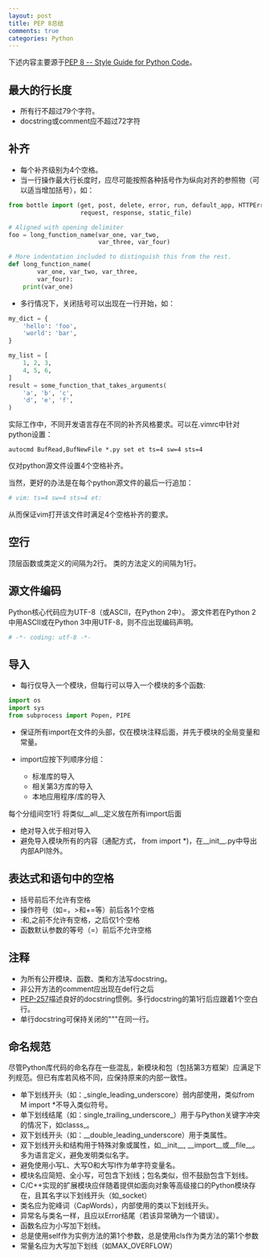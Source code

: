 ```yaml
---
layout: post
title: PEP 8总结
comments: true
categories: Python
---
```


下述内容主要源于[PEP 8 -- Style Guide for Python Code](http://www.python.org/dev/peps/pep-0008/)。

## 最大的行长度 ##

* 所有行不超过79个字符。
* docstring或comment应不超过72字符

## 补齐 ##

* 每个补齐级别为4个空格。
* 当一行操作最大行长度时，应尽可能按照各种括号作为纵向对齐的参照物（可以适当增加括号），如：

```python
from bottle import (get, post, delete, error, run, default_app, HTTPError,
                    request, response, static_file)

# Aligned with opening delimiter
foo = long_function_name(var_one, var_two,
                         var_three, var_four)

# More indentation included to distinguish this from the rest.
def long_function_name(
        var_one, var_two, var_three,
        var_four):
    print(var_one)
```

* 多行情况下，关闭括号可以出现在一行开始，如：

```python
my_dict = {
    'hello': 'foo',
    'world': 'bar',
}

my_list = [
    1, 2, 3,
    4, 5, 6,
]
result = some_function_that_takes_arguments(
    'a', 'b', 'c',
    'd', 'e', 'f',
)
```

实际工作中，不同开发语言存在不同的补齐风格要求。可以在.vimrc中针对python设置：

```vim
autocmd BufRead,BufNewFile *.py set et ts=4 sw=4 sts=4
```

仅对python源文件设置4个空格补齐。

当然，更好的办法是在每个python源文件的最后一行追加：

```python
# vim: ts=4 sw=4 sts=4 et:
```

从而保证vim打开该文件时满足4个空格补齐的要求。

## 空行 ##

顶层函数或类定义的间隔为2行。
类的方法定义的间隔为1行。

## 源文件编码 ##

Python核心代码应为UTF-8（或ASCII，在Python 2中）。
源文件若在Python 2中用ASCII或在Python 3中用UTF-8，则不应出现编码声明。

```python
# -*- coding: utf-8 -*-
```

## 导入 ##

* 每行仅导入一个模块，但每行可以导入一个模块的多个函数:

```python
import os
import sys
from subprocess import Popen, PIPE
```

* 保证所有import在文件的头部，仅在模块注释后面，并先于模块的全局变量和常量。
* import应按下列顺序分组：

  * 标准库的导入
  * 相关第3方库的导入
  * 本地应用程序/库的导入

每个分组间空1行
将类似\_\_all\_\_定义放在所有import后面

* 绝对导入优于相对导入
* 避免导入模块所有的内容（通配方式， from <module> import *)，在\_\_init\_\_.py中导出内部API除外。

## 表达式和语句中的空格 ##

* 括号前后不允许有空格
* 操作符号（如=，>和+=等）前后各1个空格
* :和,之前不允许有空格，之后仅1个空格
* 函数默认参数的等号（=）前后不允许空格

## 注释 ##

* 为所有公开模块、函数、类和方法写docstring。
* 非公开方法的comment应出现在def行之后
* [PEP-257](http://www.python.org/dev/peps/pep-0257/)描述良好的docstring惯例。多行docstring的第1行后应跟着1个空白行。
* 单行docstring可保持关闭的"""在同一行。

## 命名规范 ##

尽管Python库代码的命名存在一些混乱，新模块和包（包括第3方框架）应满足下列规范。但已有库若风格不同，应保持原来的内部一致性。

* 单下划线开头（如：_single_leading_underscore）弱内部使用，类似from M import *不导入类似符号。
* 单下划线结尾（如：single_trailing_underscore_）用于与Python关键字冲突的情况下，如classs_。
* 双下划线开头（如：__double_leading_underscore）用于类属性。
* 双下划线开头和结构用于特殊对象或属性，如\_\_init\_\_, \_\_import\_\_或\_\_file\_\_。多为语言定义，避免发明类似名字。
* 避免使用小写L、大写O和大写I作为单字符变量名。
* 模块名应简短、全小写，可包含下划线；包名类似，但不鼓励包含下划线。
* C/C++实现的扩展模块应伴随着提供如面向对象等高级接口的Python模块存在，且其名字以下划线开头（如_socket）
* 类名应为驼峰词（CapWords），内部使用的类以下划线开头。
* 异常名与类名一样，且应以Error结尾（若该异常确为一个错误）。
* 函数名应为小写加下划线。
* 总是使用self作为实例方法的第1个参数，总是使用cls作为类方法的第1个参数
* 常量名应为大写加下划线（如MAX_OVERFLOW）
